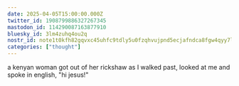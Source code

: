 ```yaml
---
date: 2025-04-05T15:00:00.000Z
twitter_id: 1908799886327267345
mastodon_id: 114290087163877910
bluesky_id: 3lm4zuhq4ou2q
nostr_id: note1t0kfh82gqvxc45uhfc9tdly5u0fzqhvujpnd5ecjafndca8fgw4qyy7lnm
categories: ["thought"]
---
```

a kenyan woman got out of her rickshaw as I walked past, looked at me and spoke in english, "hi jesus!"
